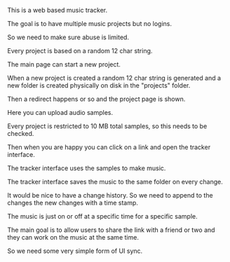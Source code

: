 This is a web based music tracker.

The goal is to have multiple music projects but no logins.

So we need to make sure abuse is limited.

Every project is based on a random 12 char string.

The main page can start a new project.

When a new project is created a random 12 char string is generated and a new folder is created physically on disk in the "projects" folder.

Then a redirect happens or so and the project page is shown.

Here you can upload audio samples.

Every project is restricted to 10 MB total samples, so this needs to be checked.

Then when you are happy you can click on a link and open the tracker interface.

The tracker interface uses the samples to make music.

The tracker interface saves the music to the same folder on every change.

It would be nice to have a change history. So we need to append to the changes the new changes with a time stamp.

The music is just on or off at a specific time for a specific sample.

The main goal is to allow users to share the link with a friend or two and they can work on the music at the same time.

So we need some very simple form of UI sync.

